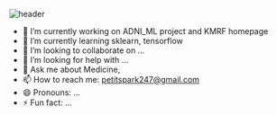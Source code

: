 ![header](https://capsule-render.vercel.app/api?type=waving&color=0:8DBCC7,100:C4E1E6&height=300&section=header&text=Alex%20J%20Choi)



- 🔭 I’m currently working on ADNI_ML project and KMRF homepage
- 🌱 I’m currently learning sklearn, tensorflow
- 👯 I’m looking to collaborate on ...
- 🤔 I’m looking for help with ...
- 💬 Ask me about Medicine, 
- 📫 How to reach me: petitspark247@gmail.com
- 😄 Pronouns: ...
- ⚡ Fun fact: ...

